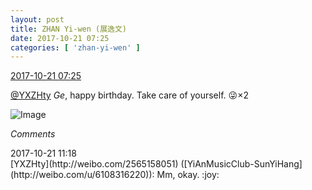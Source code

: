```yaml
---
layout: post
title: ZHAN Yi-wen (展逸文)
date: 2017-10-21 07:25
categories: [ 'zhan-yi-wen' ]
---
```


<div class="weibo-info">
  <a href="http://weibo.com/6108090526/FrlRRivPV">2017-10-21 07:25</a>
</div>

[@YXZHty](http://weibo.com/2565158051) *Ge*, happy birthday. Take care of yourself. :stuck_out_tongue_winking_eye:×2

<!-- more -->

![Image](https://wx1.sinaimg.cn/mw690/006FmVn8ly1fkpihd6ggvj30ku0ku416.jpg)

*Comments*

<div class="weibo-info">2017-10-21 11:18</div>
[YXZHty](http://weibo.com/2565158051) ([YiAnMusicClub-SunYiHang](http://weibo.com/u/6108316220)): Mm, okay. :joy:
